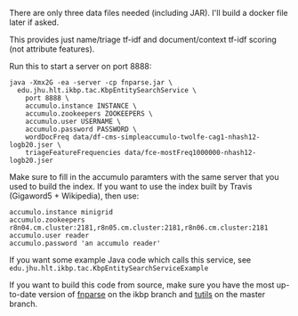 
There are only three data files needed (including JAR).
I'll build a docker file later if asked.

This provides just name/triage tf-idf and document/context tf-idf scoring (not attribute features).

Run this to start a server on port 8888:
```
java -Xmx2G -ea -server -cp fnparse.jar \
  edu.jhu.hlt.ikbp.tac.KbpEntitySearchService \
    port 8888 \
    accumulo.instance INSTANCE \
    accumulo.zookeepers ZOOKEEPERS \
    accumulo.user USERNAME \
    accumulo.password PASSWORD \
    wordDocFreq data/df-cms-simpleaccumulo-twolfe-cag1-nhash12-logb20.jser \
    triageFeatureFrequencies data/fce-mostFreq1000000-nhash12-logb20.jser
```

Make sure to fill in the accumulo paramters with the same server that you used to build the index.
If you want to use the index built by Travis (Gigaword5 + Wikipedia), then use:
```
accumulo.instance minigrid
accumulo.zookeepers r8n04.cm.cluster:2181,r8n05.cm.cluster:2181,r8n06.cm.cluster:2181
accumulo.user reader
accumulo.password 'an accumulo reader'
```

If you want some example Java code which calls this service, see
`edu.jhu.hlt.ikbp.tac.KbpEntitySearchServiceExample`

If you want to build this code from source, make sure you have
the most up-to-date version of [fnparse](https://gitlab.hltcoe.jhu.edu/extraction/fnparse) on the ikbp branch
and [tutils](https://gitlab.hltcoe.jhu.edu/twolfe/tutils) on the master branch.

